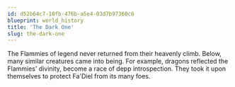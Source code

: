 ```yaml
---
id: d52b64c7-10fb-476b-a5e4-03d7b97360c6
blueprint: world_history
title: 'The Dark One'
slug: the-dark-one
---
```

The Flammies of legend never returned from their heavenly climb. Below, many similar creatures came into being. For example, dragons reflected the Flammies' divinity, become a race of depp introspection. They took it upon themselves to protect Fa'Diel from its many foes.